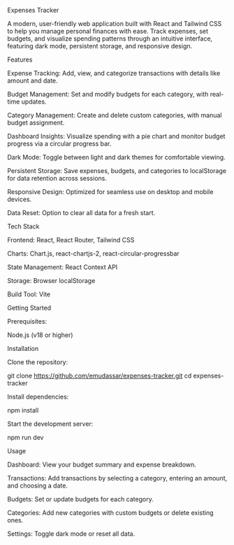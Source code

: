 Expenses Tracker

A modern, user-friendly web application built with React and Tailwind CSS to help you manage personal finances with ease. Track expenses, set budgets, and visualize spending patterns through an intuitive interface, featuring dark mode, persistent storage, and responsive design.

Features

Expense Tracking: Add, view, and categorize transactions with details like amount and date.



Budget Management: Set and modify budgets for each category, with real-time updates.



Category Management: Create and delete custom categories, with manual budget assignment.



Dashboard Insights: Visualize spending with a pie chart and monitor budget progress via a circular progress bar.



Dark Mode: Toggle between light and dark themes for comfortable viewing.



Persistent Storage: Save expenses, budgets, and categories to localStorage for data retention across sessions.



Responsive Design: Optimized for seamless use on desktop and mobile devices.



Data Reset: Option to clear all data for a fresh start.

Tech Stack


Frontend: React, React Router, Tailwind CSS

Charts: Chart.js, react-chartjs-2, react-circular-progressbar

State Management: React Context API

Storage: Browser localStorage

Build Tool: Vite



Getting Started

Prerequisites:

Node.js (v18 or higher)



Installation


Clone the repository:

git clone https://github.com/emudassar/expenses-tracker.git
cd expenses-tracker



Install dependencies:

npm install


Start the development server:

npm run dev



Usage

Dashboard: View your budget summary and expense breakdown.

Transactions: Add transactions by selecting a category, entering an amount, and choosing a date.

Budgets: Set or update budgets for each category.

Categories: Add new categories with custom budgets or delete existing ones.

Settings: Toggle dark mode or reset all data.
